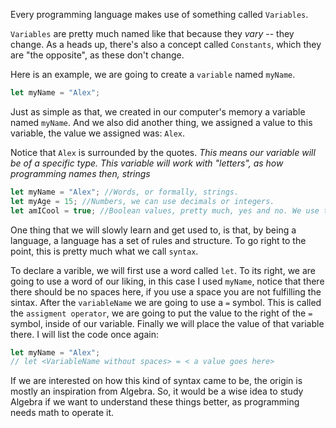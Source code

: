 Every programming language makes use of something called `Variables`.

`Variables` are pretty much named like that because they _vary_ -- they change.
As a heads up, there's also a concept called `Constants`, which they are "the opposite", as these don't change.

Here is an example, we are going to create a `variable` named `myName`.

```js
let myName = "Alex";
```

Just as simple as that, we created in our computer's memory a variable named `myName`. And we also did another thing, we assigned a value to this variable, the value we assigned was: `Alex`.

Notice that `Alex` is surrounded by the quotes. *This means our variable will be of a specific type. This variable will work with "letters", as how programming names then, strings*

```js
let myName = "Alex"; //Words, or formally, strings.
let myAge = 15; //Numbers, we can use decimals or integers.
let amICool = true; //Boolean values, pretty much, yes and no. We use true and false.

```

One thing that we will slowly learn and get used to, is that, by being a language, a language has a set of rules and structure. To go right to the point, this is pretty much what we call `syntax`.

To declare a varible, we will first use a word called `let`. To its right, we are going to use a word of our liking, in this case I used `myName`, notice that there there should be no spaces here, if you use a space you are not fulfilling the sintax. After the `variableName` we are going to use a `=` symbol. This is called the `assigment operator`, we are going to put the value to the right of the `=` symbol, inside of our variable. Finally we will place the value of that variable there. I will list the code once again:

```js
let myName = "Alex";
// let <VariableName without spaces> = < a value goes here>
```

If we are interested on how this kind of syntax came to be, the origin is mostly an inspiration from Algebra. So, it would be a wise idea to study Algebra if we want to understand these things better, as programming needs math to operate it.



